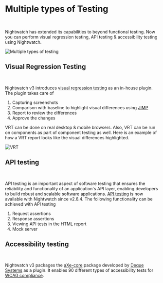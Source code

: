 # Multiple types of Testing
<br>

Nightwatch has extended its capabilities to beyond functional testing. Now you can perform visual regression testing, API testing & accessibility testing using Nightwatch. 

![Multiple types of testing][image-2]


## Visual Regression Testing
<br>

Nightwatch v3 introduces [visual regression testing][1] as an in-house plugin. The plugin takes care of

1. Capturing screenshots
2. Comparison with baseline to highlight visual differences using [JIMP][2]
3. Report to review the differences
4. Approve the changes

VRT can be done on real desktop & mobile browsers. Also, VRT can be run on components as part of component testing as well. Here is an example of how a VRT report looks like the visual differences highlighted. 

![VRT][image-1]

## API testing
<br>

API testing is an important aspect of software testing that ensures the reliability and functionality of an application's API layer, enabling developers to build robust and scalable software applications. [API testing][3] is now available with Nightwatch since v2.6.4. The following functionality can be achieved with API testing

1. Request assertions
2. Response assertions
3. Viewing API tests in the HTML report
4. Mock server

## Accessibility testing
<br>

Nightwatch v3 packages the [aXe-core][4] package developed by [Deque Systems][5] as a plugin. It enables 90 different types of accessibility tests for [WCAG compliance][6].

<br>
<br>
<br>
<br>

[1]: /guide/writing-tests/visual-regression-testing.html
[2]: https://www.npmjs.com/package/jimp
[3]: /guide/writing-tests/api-testing.html
[4]: https://www.npmjs.com/package/axe-core
[5]: https://www.deque.com/
[6]: https://www.w3.org/WAI/standards-guidelines/wcag/

[image-1]:  https://user-images.githubusercontent.com/1677755/222640496-99bff9fd-406e-4600-b4eb-a4426e521e64.png
[image-2]:  https://github.com/nightwatchjs/nightwatch-storybook-plugin/assets/1677755/c020c52b-c105-4ae9-b239-3c2cab67c31b